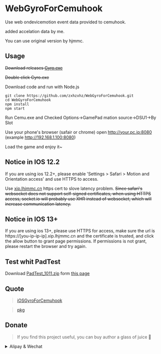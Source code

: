 # WebGyroForCemuhook

Use web ondevicemotion event data provided to cemuhook.

added accelation data by me.

You can use original version by hjmmc. 



## Usage

~~Download releases [Gyro.exe](https://github.com/hjmmc/WebGyroForCemuhook/releases)~~

~~Double click Gyro.exe~~

Download code and run with Node.js

```
git clone https://github.com/zxhzxhz/WebGyroForCemuhook.git
cd WebGyroForCemuhook
npm install
npm start
```

Run Cemu.exe and Checked Options->GamePad mation source->DSU1->By Slot

Use your phone's browser (safair or chrome) open http://your.pc.ip:8080 (example http://192.168.1.100:8080)

Load the game and enjoy it~

## Notice in IOS 12.2

If you are using ios 12.2+, please enable 'Settings > Safari > Motion and Orientation access' and use HTTPS to access.

Use [xip.lhjmmc.cn](https://xip.lhjmmc.cn) https cert to slove latency problem. ~~Since safari's websocket does not support self-signed certificates, when using HTTPS access, socket.io will probably use XHR instead of websocket, which will increase communication latency.~~

## Notice in IOS 13+

If you are using ios 13+, please use HTTPS for access, make sure the url is https://[you-ip-ip-ip].xip.lhjmmc.cn and the certificate is trusted, and click the allow button to grant page permissions. If permissions is not grant, please restart the browser and try again.

## Test whit PadTest

Download [PadTest_1011.zip](https://files.sshnuke.net/PadTest_1011.zip) form [this page](https://cemuhook.sshnuke.net/padudpserver.html)

## Quote

> [iOSGyroForCemuhook](https://github.com/denismr/iOSGyroForCemuhook)

> [pkg](https://github.com/zeit/pkg)

## Donate

> If you find this project useful, you can buy author a glass of juice 🍹

<details>
  <summary>Alipay & Wechat</summary>
    
  <img src="https://cdn.lhjmmc.cn/alipay.jpg" width="300px"  />
  <img src="https://cdn.lhjmmc.cn/wx.jpg" width="350px" />
</details>
